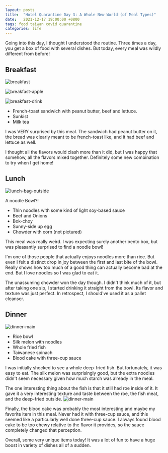 ```yaml
---
layout: posts
title:  "Hotel Quarantine Day 3: A Whole New World (of Meal Types)"
date:   2021-12-17 19:00:00 +0800
tags: food taiwan covid quarantine
categories: life
---
```


Going into this day, I thought I understood the routine. Three times a day, you get a
box of food with several dishes. But today, every meal was wildly different from before!

## Breakfast

![breakfast](/assets/taiwan_2021/day3_meal1a.jpg)

![breakfast-apple](/assets/taiwan_2021/day3_meal1b.jpg)

![breakfast-drink](/assets/taiwan_2021/day3_meal1c.jpg)

* French-toast sandwich with peanut butter, beef and lettuce.
* Sunkist
* Milk tea

I was VERY surprised by this meal. The sandwich had peanut butter on it, the bread was
clearly meant to be french-toast like, and it had beef and lettuce as well.

I thought all the flavors would clash more than it did, but I was happy that somehow,
all the flavors mixed together. Definitely some new combination to try when I get home!

## Lunch


![lunch-bag-outside](/assets/taiwan_2021/day3_meal2.jpg)

A noodle Bowl?!
* Thin noodles with some kind of light soy-based sauce
* Beef and Onions
* Bok-choy
* Sunny-side up egg
* Chowder with corn (not pictured)

This meal was really weird. I was expecting surely another bento box, but was pleasantly
surprised to find a noodle bowl!

I'm one of those people that actually enjoys noodles more than rice. But even I felt a
distinct drop in joy between the first and last bite of the bowl. Really shows how too
much of a good thing can actually become bad at the end. But I love noodles so I was
glad to eat it.

The unassuming chowder won the day though. I didn't think much of it, but after taking
one sip, I started drinking it straight from the bowl. Its flavor and texture was just
perfect. In retrospect, I should've used it as a pallet cleanser.

## Dinner

![dinner-main](/assets/taiwan_2021/day3_meal3a.jpg)
* Rice bowl
* Silk melon with noodles
* Whole fried fish
* Taiwanese spinach
* Blood cake with three-cup sauce

I was initially shocked to see a whole deep-fried fish. But fortunately, it was easy to
eat. The silk melon was surprisingly good, but the extra noodles didn't seem necessary
given how much starch was already in the meal.

The one interesting thing about the fish is that it still had roe inside of it. It gave
it a very interesting texture and taste between the roe, the fish meat, and the
deep-fried outside. ![dinner-main](/assets/taiwan_2021/day3_meal3b.jpg)

Finally, the blood cake was probably the most interesting and maybe my favorite item in
this meal. Never had it with three-cup sauce, and this seemed like a particularly well
done three-cup sauce. I always found blood cake to be too chewy relative to the flavor
it provides, so the sauce completely changed that perception.

Overall, some very unique items today! It was a lot of fun to have a huge boost in
variety of dishes all of a sudden.
